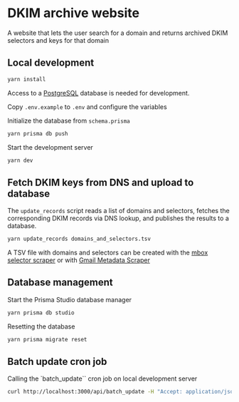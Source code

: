 # DKIM archive website

A website that lets the user search for a domain and returns archived DKIM selectors and keys for that domain

## Local development

```bash
yarn install
```

Access to a [PostgreSQL](https://www.postgresql.org/) database is needed for development.

Copy `.env.example` to `.env` and configure the variables

Initialize the database from `schema.prisma`

```bash
yarn prisma db push
```

Start the development server

```bash
yarn dev
```

## Fetch DKIM keys from DNS and upload to database

The `update_records` script reads a list of domains and selectors, fetches the corresponding DKIM records via DNS lookup, and publishes the results to a database.

```bash
yarn update_records domains_and_selectors.tsv
```

A TSV file with domains and selectors can be created with the [mbox selector scraper](../util/mbox_selector_scraper.py)
or with [Gmail Metadata Scraper](https://github.com/zkemail/selector-scraper)

## Database management

Start the Prisma Studio database manager

```bash
yarn prisma db studio
```

Resetting the database

```bash
yarn prisma migrate reset
```

## Batch update cron job

Calling the `batch_update`` cron job on local development server

```bash
curl http://localhost:3000/api/batch_update -H "Accept: application/json" -H "Authorization: Bearer $CRON_SECRET"
```
